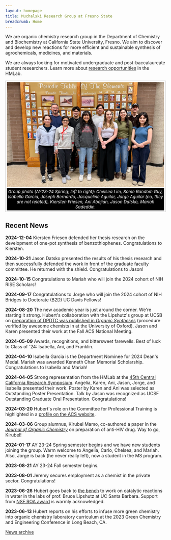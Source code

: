 ```yaml
---
layout: homepage
title: Muchalski Research Group at Fresno State
breadcrumb: Home
---
```

<!-- Be careful. Image extensions are case sensitive and jpg is not the same as jpeg. -->

<style>
figure {
  border: 1px #cccccc solid;
  padding: 4px;
  margin: auto;
}

figcaption {
  background-color: black;
  color: white;
  font-style: italic;
  padding: 3px;
  text-align: center;
  font-size: 10pt;
}
</style>

<p class="lead">We are organic chemistry research group in the Department of Chemistry and Biochemistry at California State University, Fresno. We aim to discover and develop new reactions for more efficient and sustainable synthesis of agrochemicals, medicines, and materials.</p>

<p class="lead">We are always looking for motivated undergraduate and post-baccalaureate student researchers. Learn more about <a href="/research/opportunities/">research opportunities</a> in the HMLab.</p>

<figure>
<img src="/img/hmlab-photo-2024.jpeg" alt="group photo" />
<figcaption>Group photo (AY23-24 Spring; left to right): Chelsea Lim, Some Random Guy, Isabella Garcia, Joseph Bernardo, Jacqueline Aguilar,  Jorge Aguilar (no, they are not related), Kiersten Friesen, Ani Abajian, Jason Datsko, Mariah Sadeddin.</figcaption>
</figure>

## Recent News

<!-- DON'T FORGET TO UPDATE _config.yml and put new date under "Last update" -->

**2024-12-04** Kiersten Friesen defended her thesis research on the development of one-pot synthesis of benzothiophenes. Congratulations to Kiersten.

**2024-10-21** Jason Datsko presented the results of his thesis research and then successfully defended the work in front of the graduate faculty committee. He returned with the shield. Congratulations to Jason!

**2024-10-15** Congratulations to Mariah who will join the 2024 cohort of NIH RISE Scholars!

**2024-09-17** Congratulations to Jorge who will join the 2024 cohort of NIH Bridges to Doctorate (B2D) UC Davis Fellows!

**2024-08-20** The new academic year is just around the corner. We're starting it strong. Hubert's collaboration with the Lipshutz's group at UCSB on [preparation of DPDTC was published in *Organic Syntheses*](http://www.orgsyn.org/demo.aspx?prep=v101p0274) (procedure verified by awesome chemists in at the University of Oxford). Jason and Karen presented their work at the Fall ACS National Meeting.

**2024-05-09** Awards, recognitions, and bittersweet farewells. Best of luck to Class of '24: Isabella, Ani, and Franklin.

**2024-04-10** Isabella Garcia is the Department Nominee for 2024 Dean's Medal. Mariah was awarded Kenneth Chan Memorial Scholarship. Congratulations to Isabella and Mariah!

**2024-04-05** Strong representation from the HMLab at the [45th Central California Research Symposium](https://academics.fresnostate.edu/drgs/grants/students/ccrshome.html). Angelia, Karen, Ani, Jason, Jorge, and Isabella presented their work. Poster by Karen and Ani was selected as Outstanding Poster Presentation. Talk by Jason was recognized as UCSF Outstanding Graduate Oral Presentation. Congratulations!

**2024-03-20** Hubert's role on the Committee for Professional Training is highlighted in a [profile on the ACS website](https://www.acs.org/education/policies/acs-approval-program/news/cpt-profiles-anna-irwin-muchalski.html).

**2024-03-06** Group alumnus, Kirubel Mamo, co-authored a paper in the [*Journal of Organic Chemistry*](https://doi.org/10.1021/acs.joc.3c02855) on preparation of anti-HIV drug. Way to go, Kirubel!

**2024-01-17** AY 23-24 Spring semester begins and we have new students joining the group. Warm welcome to Angelia, Carlo, Chelsea, and Mariah. Also, Jorge is back (he never really left), now a student in the MS program.

**2023-08-21** AY 23-24 Fall semester begins.

**2023-08-01** Jeremy secures employment as a chemist in the private sector. Congratulations!

**2023-06-26** Hubert goes back to [the bench](/img/hubert-rahul.jpeg) to work on catalytic reactions in water in the labs of prof. Bruce Lipshutz at UC Santa Barbara. Support from [NSF ROA award](https://www.nsf.gov/awardsearch/showAward?AWD_ID=2152566&HistoricalAwards=false) is warmly acknowledged.

**2023-06-13** Hubert reports on his efforts to infuse more green chemistry into organic chemistry laboratory curriculum at the 2023 Green Chemistry and Engineering Conference in Long Beach, CA.

[News archive](/archive)
